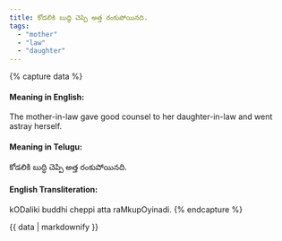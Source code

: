 ```yaml
---
title: కోడలికి బుద్ధి చెప్పి అత్త రంకుపోయినది.
tags:
  - "mother"
  - "law"
  - "daughter"
---
```


{% capture data %}
#### Meaning in English:
The mother-in-law gave good counsel to her daughter-in-law and went astray herself.

#### Meaning in Telugu:
కోడలికి బుద్ధి చెప్పి అత్త రంకుపోయినది.

#### English Transliteration:
kODaliki buddhi cheppi atta raMkupOyinadi.
{% endcapture %}

<div class="notice">{{ data | markdownify }}</div>

